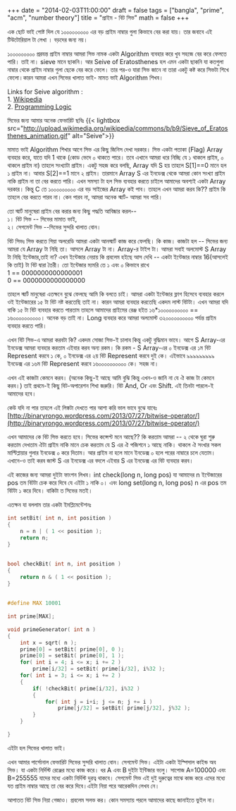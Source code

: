 +++
date = "2014-02-03T11:00:00"
draft = false
tags = ["bangla", "prime", "acm", "number theory"]
title = "প্রাইম - বিট সিভ"
math = false
+++

এক ছোট ভাই পোষ্ট দিল যে ১০০০০০০০০০ এর বড় প্রাইম নাম্বার গুলা কিভাবে বের করা যায়। তার জবাবে এই টিউটোরিয়াল টা লেখা । বড়দের জন্য নয়।

১০০০০০০০০০ প্ররযন্ত প্রাইম নাম্বার আমরা সিভ নামক একটা Algorithm ব্যবহার করে খুব সহজে বের করে ফেলতে পারি। তাই না। sieve মানে ছাকনি। আর Seive of Eratosthenes হল এমন একটা ছাকনি যা কতগুলা নাম্বার থেকে প্রাইম নাম্বার গুলা ছেকে বের করে ফেলে। তার পর-ও যারা সিভ জানে না তারা একটু কষ্ট করে সিভটা শিখে ফেলো।কারন আমরা এখন সিভের 
খালাত ভাই- মামত ভাই Algorithm শিখব।

Links for Seive algorithm :<br>
    1.  [Wikipedia](http://en.wikipedia.org/wiki/Sieve_of_Eratosthenes)<br>
    2.  [Programming Logic](http://www.programminglogic.com/the-sieve-of-eratosthenes-implemented-in-c/)


সিভের জন্য আমার অনেক ফেভারিট ছবিঃ 
{{< lightbox src="http://upload.wikimedia.org/wikipedia/commons/b/b9/Sieve_of_Eratosthenes_animation.gif" alt="Seive">}}



মামাত ভাই Algorithm শিখার আগে সিভ এর কিছু জিনিস দেখা দরকার। সিভ একটা পতাকা (Flag) Array ব্যবহার করে, যাতে যদি 1 থাকে (কোড ভেদে ০ থাকতে পারে। তবে এখানে আমরা ধরে নিচ্ছি যে ১ থাকলে প্রাইম, ০ থাকলে প্রাইম না) তাহলে সংখ্যাটা প্রাইম। একটু সহজ করে বলছি, Array যদি S হয় তাহলে S[1]==0 মানে হল ১ প্রাইম না। আবার S[2]==1 মানে ২ প্রাইম। তারমানে Array S এর ইনডেক্স থেকে আমরা কোন সংখ্যা প্রাইম নাকি প্রাইম না তা বের করতে পারি। এখন সমস্যা টা হল সিভ ব্যবহার করতে চাইলে আমাদের অবশ্যই একটা Array দরকার। কিন্তু C তে ১০০০০০০০০০ এর বড় সাইজের Array কই পাব। তাহলে এখন আমরা করব কি?? প্রাইম কি তাহলে বের করতে পারব না। কেন পারব না, আমরা অনেক স্মার্ট- আমরা সব পারি।

তো স্মার্ট মানুষেরা প্রাইম বের করার জন্য কিছু পদ্ধতি আবিষ্কার করল--<br>
        ১। বিট সিভ -- সিভের মামাত ভাই,<br>
        ২। সেগমেন্ট সিভ --সিভের সুন্দরি খালাত বোন।<br>


বিট সিভঃ
সিভ করতে গিয়া অলরেডি আমরা একটা আনস্মার্ট কাজ করে ফেলছি। কি কাজ। কাজটা হল -- সিভের জন্য আমরা যে Array টা নিছি তা। আসলে Array টা না। Array-র টাইপ টা। আমরা সবাই অলমোস্ট S Array টা নিছি ইন্টেজার,তাই না? এখন ইন্টেজার নেয়ায় কি প্রবলেম হইছে আস দেখি --
একটা ইন্টেজার নাম্বার 16(আসলেই কি তাই) টা বিট দ্বারা তৈরী। তো ইন্টেজার ম্যমরি তে ১ এবং ০ কিভাবে রাখে<br>
1 == 0000000000000001<br>
0 == 0000000000000000<br>

তাহলে স্মার্ট মানুষেরা এতক্ষনে বুঝে ফেলছে আমি কি বলতে চাই। আমরা একটা ইন্টেজার ফ্লাগ হিসেবে ব্যবহার করলে ওই ইন্টেজারের ১৫ টা বিট নষ্ট করতেছি তাই না। কারন আমরা ব্যবহার করতেছি একদম লাস্ট বিটটা। এখন আমরা যদি বাকি ১৫ টা বিট ব্যবহার করতে পারতাম তাহলে আমাদের প্রাইমের রেঞ্জ হইত ১৬*১০০০০০০০০০০ == ১৬০০০০০০০০০০। অনেক বড় তাই না। Long ব্যবহার করে আমরা অলমোস্ট ৩২০০০০০০০০০০ পর্যন্ত প্রাইম ব্যবহার করতে পারি।

এখন বিট সিভ-এ আমরা করবটা কি? একদম সোজা সিভ-ই চালাব কিন্তু একটু বুদ্ধিমান ভাবে। আগে S Array-এর ইনডেক্স আমরা ব্যবহার করতাম এইবার করব অন্য রকম। কি রকম - S Array-এর ০ ইনডেক্স এর ১ম বিট Represent করবে ১ কে, ০ ইনডেক্স এর ২য় বিট Represent করবে দুই কে। এইভাবে ৯৯৯৯৯৯৯৯৯ ইনডেক্স এর ১৬ম বিট Represent করবে ১৬০০০০০০০০০০ কে। সহজ না।

এখন এই কাজটা কেমনে করব। (অনেক কিছু-ই আছে আমি বুঝি কিন্তু এখন-ও জানি না যে ঐ কাজ টা কেমনে করব।) তাই প্রথমে-ই কিছু বিট-অপারেশন শিখা জরুরি। বিট And, Or এবং Shift. এই তিনটা পারলে-ই আমাদের হবে।

কেউ যদি না পার তাহলে এই লিঙ্কটা দেখতে পার আশা করি ভাল ভাবে বুঝে যাবেঃ [http://binaryrongo.wordpress.com/2013/07/27/bitwise-operator/](http://binaryrongo.wordpress.com/2013/07/27/bitwise-operator/)

এখন আমাদের কে বিট সিভ করতে হবে। সিভের কন্সেপ্ট মনে আছে?? কি করতাম আমরা -- ২ থেকে ঘুরা শুরু করতাম দেখতাম ঐটা প্রাইম নাকি মানে চেক করতাম যে S এর ঐ পজিশনে ১ আছে নাকি। থাকলে ঐ সংখার সকল মাল্টিপ্লায়ার গুলার ইনডেক্স ০ করে দিতাম। আর প্রাইম না হলে মানে ইনডেক্স ০ হলে পরের নাম্বারে চলে যেতাম। এখানে-ও তাই করব জাস্ট S এর ইনডেক্স এর বদলে এইবার S এর ইনডেক্স এর বিট ব্যবহার করব।

এই কাজের জন্য আমরা দুইটা ফাংশন লিখব। int check(long n, long pos) যা আমাদের n ইন্টেজারের pos তম বিটটা চেক করে দিবে যে এইটা ১ নাকি ০। এবং long set(long n, long pos) n এর pos তম বিটটা ১ করে দিবে। বাকিটা ত সিভের মতই।

এতক্ষন যা বললাম তার একটা ইমপ্লিমেন্টেশনঃ 

```c++
int setBit( int n, int position )
{
    n = n | ( 1 << position );
    return n;
}
 
 
bool checkBit( int n, int position )
{
    return n & ( 1 << position );
}
 
 
#define MAX 10001
 
int prime[MAX];
 
void primeGenerator( int n )
{
    int x = sqrt( n );
    prime[0] = setBit( prime[0], 0 );
    prime[0] = setBit( prime[0], 1 );
    for( int i = 4; i <= x; i += 2 )
        prime[i/32] = setBit( prime[i/32], i%32 );
    for( int i = 3; i <= x; i += 2 ) 
    {
        if( !checkBit( prime[i/32], i%32 ) 
        {
            for( int j = i+i; j <= n; j += i )
                prime[j/32] = setBit( prime[j/32], j%32 );
        }
    }
 
}
```

এইটা হল সিভের খালাত ভাই।


এখন আমার পার্সোনাল ফেভারিট সিভের সুন্দরি খালাত বোন। সেগমেন্ট সিভ। এইটা একটা ইস্পিসাল কাইন্ড অব সিভ। যা একটা নির্দিস্ট রেঞ্জের মধ্যে কাজ করে। ধর A এবং B দুইটা ইন্টিজার ভ্যলু। সাপোজ A=100000 এবং B=255555 যাদের মধ্যে একটা নির্দিস্ট দুরত্ব থাকবে। সেগমেন্ট সিভ এই দুই দুরুত্বের মাঝে কাজ করে এদের মধ্যে যত প্রাইম নাম্বার আছে তা বের করে দিবে।এইটা নিয়া পরে আরেকদিন লেখব নে।

আপাতত বিট সিভ নিয়া গেজাও। প্রবলেম সলভ কর। কোন সমস্যায় পরলে আমাদের কাছে জানাইতে ভুইল না।

